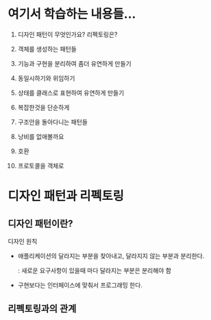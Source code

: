 # 여기서 학습하는 내용들...

1. 디자인 패턴이 무엇인가요? 리펙토링은?

2. 객체를 생성하는 패턴들

3. 기능과 구현을 분리하여 좀더 유연하게 만들기

4. 동일시하기와 위임하기

5. 상태를 클래스로 표현하여 유연하게 만들기

6. 복잡한것을 단순하게

7. 구조안을 돌아다니는 패턴들

8. 낭비를 없애볼까요

9. 호환

10. 프로토콜을 객체로


# 디자인 패턴과 리펙토링 

## 디자인 패턴이란?

디자인 원칙 

- 애플리케이션의 달라지는 부분을 찾아내고, 달라지지 않는 부분과 분리한다.

   : 새로운 요구사항이 있을때 마다 달라지는 부분은 분리해야 함

- 구현보다는 인터페이스에 맞춰서 프로그래밍 한다.


## 리펙토링과의 관계
